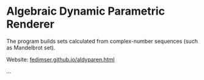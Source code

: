 # Algebraic Dynamic Parametric Renderer

The program builds sets calculated from complex-number sequences (such as Mandelbrot set).

Website: [fedimser.github.io/aldyparen.html](http://fedimser.github.io/aldyparen.html)

...
